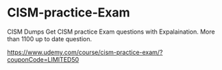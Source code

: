 # CISM-practice-Exam
CISM Dumps
 Get CISM practice Exam questions with Expalaination. More than 1100 up to date question.
 
https://www.udemy.com/course/cism-practice-exam/?couponCode=LIMITED50
